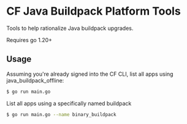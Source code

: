 # CF Java Buildpack Platform Tools

Tools to help rationalize Java buildpack upgrades.

Requires go 1.20+

## Usage
Assuming you're already signed into the CF CLI, list all apps using java_buildpack_offline:
```bash
$ go run main.go
```

List all apps using a specifically named buildpack
```bash
$ go run main.go --name binary_buildpack
```

